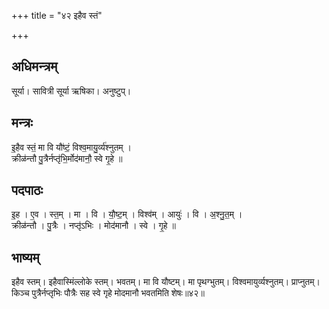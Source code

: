 +++
title = "४२ इहैव स्तं"

+++
## अधिमन्त्रम्
सूर्या। सावित्री सूर्या ऋषिका। अनुष्टुप्।

## मन्त्रः
इ॒हैव स्तं॒ मा वि यौ॑ष्टं॒ विश्व॒मायु॒र्व्य॑श्नुतम् ।  
क्रीळ॑न्तौ पु॒त्रैर्नप्तृ॑भि॒र्मोद॑मानौ॒ स्वे गृ॒हे ॥

## पदपाठः
इ॒ह । ए॒व । स्त॒म् । मा । वि । यौ॒ष्ट॒म् । विश्व॑म् । आयुः॑ । वि । अ॒श्नु॒त॒म् ।  
क्रीळ॑न्तौ । पु॒त्रैः । नप्तृ॑ऽभिः । मोद॑मानौ । स्वे । गृ॒हे ॥

## भाष्यम्
इहैव स्तम्। इहैवास्मिंल्लोके स्तम्। भवतम्। मा वि यौष्टम्। मा पृथग्भुतम्। विश्वमायुर्व्यश्नुतम्। प्राप्नुतम्। किञ्च पुत्रैर्नप्तृभिः पौत्रैः सह स्वे गृहे मोदमानौ भवतमिति शेषः॥४२॥